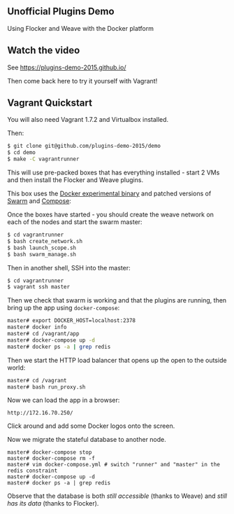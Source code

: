 ## Unofficial Plugins Demo

Using Flocker and Weave with the Docker platform

## Watch the video

See https://plugins-demo-2015.github.io/

Then come back here to try it yourself with Vagrant!

## Vagrant Quickstart

You will also need Vagrant 1.7.2 and Virtualbox installed.

Then:

```bash
$ git clone git@github.com/plugins-demo-2015/demo
$ cd demo
$ make -C vagrantrunner
```

This will use pre-packed boxes that has everything installed - start 2 VMs and then install the Flocker and Weave plugins.

This box uses the [Docker experimental binary](https://github.com/docker/docker/tree/master/experimental) and patched versions of [Swarm](https://github.com/binocarlos/swarm/tree/publish_service) and [Compose](https://github.com/binocarlos/compose/tree/publish_service):

Once the boxes have started - you should create the weave network on each of the nodes and start the swarm master:

```bash
$ cd vagrantrunner
$ bash create_network.sh
$ bash launch_scope.sh
$ bash swarm_manage.sh
```

Then in another shell, SSH into the master:

```bash
$ cd vagrantrunner
$ vagrant ssh master
```

Then we check that swarm is working and that the plugins are running, then bring up the app using `docker-compose`:

```bash
master# export DOCKER_HOST=localhost:2378
master# docker info
master# cd /vagrant/app
master# docker-compose up -d
master# docker ps -a | grep redis
```

Then we start the HTTP load balancer that opens up the open to the outside world:

```bash
master# cd /vagrant
master# bash run_proxy.sh
```

Now we can load the app in a browser:

```
http://172.16.70.250/
```

Click around and add some Docker logos onto the screen.

Now we migrate the stateful database to another node.

```
master# docker-compose stop
master# docker-compose rm -f
master# vim docker-compose.yml # switch "runner" and "master" in the redis constraint
master# docker-compose up -d
master# docker ps -a | grep redis
```

Observe that the database is both *still accessible* (thanks to Weave) and *still has its data* (thanks to Flocker).
